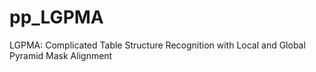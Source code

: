 # pp_LGPMA
LGPMA: Complicated Table Structure Recognition with Local and Global Pyramid Mask Alignment
